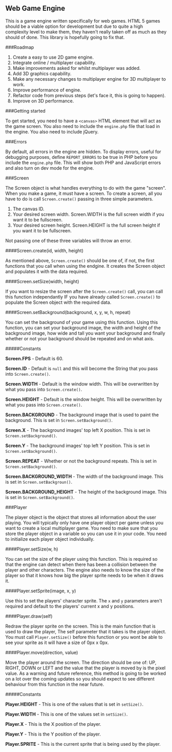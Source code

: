 Web Game Engine
---

This is a game engine written specifically for web games. HTML 5 games should be a viable option
for development but due to quite a high complexity level to make them, they haven't really taken
off as much as they should of done. This library is hopefully going to fix that.

###Roadmap

1. Create a easy to use 2D game engine.
2. Integrate online / multiplayer capability.
3. Make improvements asked for whilst multiplayer was added.
4. Add 3D graphics capability.
5. Make any necessary changes to multiplayer engine for 3D multiplayer to work.
6. Improve performance of engine.
7. Refactor code from previous steps (let's face it, this is going to happen).
8. Improve on 3D performance.

###Getting started

To get started, you need to have a `<canvas>` HTML element that will act as the game screen. You
also need to include the `engine.php` file that load in the engine. You also need to include jQuery.

###Errors

By default, all errors in the engine are hidden. To display errors, useful for debugging purposes,
define `REPORT_ERRORS` to be true in PHP before you include the `engine.php` file. This will show both
PHP and JavaScript errors and also turn on dev mode for the engine.

###Screen

The Screen object is what handles everything to do with the game "screen". When you make a game, it 
must have a screen. To create a screen, all you have to do is call `Screen.create()` passing in 
three simple parameters.

1. The canvas ID.
2. Your desired screen width. Screen.WIDTH is the full screen width if you want it to be fullscreen.
3. Your desired screen height. Screen.HEIGHT is the full screen height if you want it to be fullscreen.

Not passing one of these three variables will throw an error.

####Screen.create(id, width, height)

As mentioned above, `Screen.create()` should be one of, if not, the first functions that you call 
when using the endgine. It creates the Screen object and populates it with the data required.

####Screen.setSize(width, height)

If you want to resize the screen after the `Screen.create()` call, you can call this function 
independantly IF you have already called `Screen.create()` to populate the Screen object 
with the required data.

####Screen.setBackground(background, x, y, w, h, repeat)

You can set the background of your game using this function. Using this function, you can set your 
background image, the width and height of the background image, how wide and tall you want your 
background and finally whether or not your background should be repeated and on what axis.

#####Constants

**Screen.FPS** - Default is 60.

**Screen.ID** - Default is `null` and this will become the String that you pass into `Screen.create()`.

**Screen.WIDTH** - Default is the window width. This will be overwritten by what you pass into `Screen.create()`.

**Screen.HEIGHT** - Default is the window height. This will be overwritten by what you pass into `Screen.create()`.

**Screen.BACKGROUND** - The background image that is used to paint the background. This is set in `Screen.setBackground()`.

**Screen.X** - The background images' top left X position. This is set in `Screen.setBackground()`.

**Screen.Y** - The background images' top left Y position. This is set in `Screen.setBackground()`.

**Screen.REPEAT** - Whether or not the background repeats. This is set in `Screen.setBackground()`.

**Screen.BACKGROUND_WIDTH** - The width of the background image. This is set in `Screen.setBackgroun()`.

**Screen.BACKGROUND_HEIGHT** - The height of the background image. This is set in `Screen.setBackground()`.

###Player

The player object is the object that stores all information about the user playing. You will typically 
only have one player object per game unless you want to create a local multiplayer game. You need 
to make sure that you store the player object in a variable so you can use it in your code. You need 
to initialize each player object individually.

####Player.setSize(w, h)

You can set the size of the player using this function. This is required so that the engine can detect 
when there has been a collision between the player and other characters. The engine also needs to 
know the size of the player so that it knows how big the player sprite needs to be when it draws it.

####Player.setSprite(image, x, y)

Use this to set the players' character sprite. The `x` and `y` parameters aren't required and default 
to the players' current x and y positions.

####Player.draw(self)

Redraw the player sprite on the screen. This is the main function that is used to draw the player, 
The self parameter that it takes is the player object. You must call `Player.setSize()` before this 
function or you wont be able to see your sprite as it will have a size of 0px x 0px.

####Player.move(direction, value)

Move the player around the screen. The direction should be one of: UP, RIGHT, DOWN or LEFT and the 
value that the player is moved by is the pixel value. As a warning and future reference, this method 
is going to be worked on a lot over the coming updates so you should expect to see different behaviour 
from this function in the near future.

#####Constants

**Player.HEIGHT** - This is one of the values that is set in `setSize()`.

**Player.WIDTH** - This is one of the values set in `setSize()`.

**Player.X** - This is the X position of the player.

**Player.Y** - This is the Y position of the player.

**Player.SPRITE** - This is the current sprite that is being used by the player.
